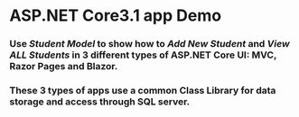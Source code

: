 # ASP.NET Core3.1 app Demo

<h3> Use <em>Student Model</em> to show how to <em>Add New Student</em> and <em>View ALL Students</em> in 3 different types of ASP.NET Core UI: MVC, Razor Pages and Blazor. </h3> 
<h3> These 3 types of apps use a common Class Library for data storage and access through SQL server. </h3>
